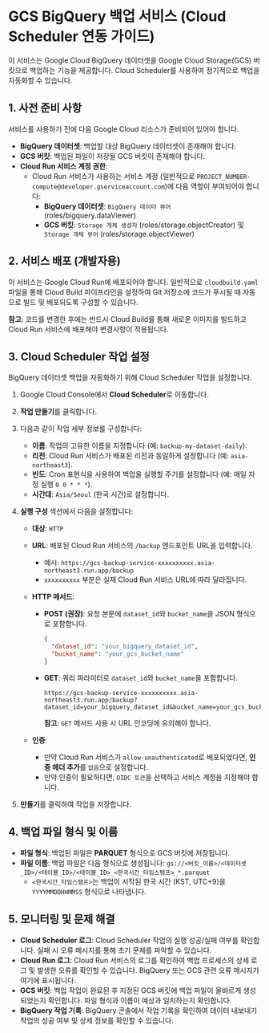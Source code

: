 # GCS BigQuery 백업 서비스 (Cloud Scheduler 연동 가이드)

이 서비스는 Google Cloud BigQuery 데이터셋을 Google Cloud Storage(GCS) 버킷으로 백업하는 기능을 제공합니다. Cloud Scheduler를 사용하여 정기적으로 백업을 자동화할 수 있습니다.

## 1. 사전 준비 사항

서비스를 사용하기 전에 다음 Google Cloud 리소스가 준비되어 있어야 합니다.

*   **BigQuery 데이터셋**: 백업할 대상 BigQuery 데이터셋이 존재해야 합니다.
*   **GCS 버킷**: 백업된 파일이 저장될 GCS 버킷이 존재해야 합니다.
*   **Cloud Run 서비스 계정 권한**:
    *   Cloud Run 서비스가 사용하는 서비스 계정 (일반적으로 `PROJECT_NUMBER-compute@developer.gserviceaccount.com`)에 다음 역할이 부여되어야 합니다:
        *   **BigQuery 데이터셋**: `BigQuery 데이터 뷰어` (roles/bigquery.dataViewer)
        *   **GCS 버킷**: `Storage 개체 생성자` (roles/storage.objectCreator) 및 `Storage 개체 뷰어` (roles/storage.objectViewer)

## 2. 서비스 배포 (개발자용)

이 서비스는 Google Cloud Run에 배포되어야 합니다. 일반적으로 `cloudbuild.yaml` 파일을 통해 Cloud Build 파이프라인을 설정하여 Git 저장소에 코드가 푸시될 때 자동으로 빌드 및 배포되도록 구성할 수 있습니다.

**참고**: 코드를 변경한 후에는 반드시 Cloud Build를 통해 새로운 이미지를 빌드하고 Cloud Run 서비스에 배포해야 변경사항이 적용됩니다.

## 3. Cloud Scheduler 작업 설정

BigQuery 데이터셋 백업을 자동화하기 위해 Cloud Scheduler 작업을 설정합니다.

1.  Google Cloud Console에서 **Cloud Scheduler**로 이동합니다.
2.  **작업 만들기**를 클릭합니다.
3.  다음과 같이 작업 세부 정보를 구성합니다:
    *   **이름**: 작업의 고유한 이름을 지정합니다 (예: `backup-my-dataset-daily`).
    *   **리전**: Cloud Run 서비스가 배포된 리전과 동일하게 설정합니다 (예: `asia-northeast3`).
    *   **빈도**: Cron 표현식을 사용하여 백업을 실행할 주기를 설정합니다 (예: 매일 자정 실행 `0 0 * * *`).
    *   **시간대**: `Asia/Seoul` (한국 시간)로 설정합니다.

4.  **실행 구성** 섹션에서 다음을 설정합니다:
    *   **대상**: `HTTP`
    *   **URL**: 배포된 Cloud Run 서비스의 `/backup` 엔드포인트 URL을 입력합니다.
        *   예시: `https://gcs-backup-service-xxxxxxxxxx.asia-northeast3.run.app/backup`
        *   `xxxxxxxxxx` 부분은 실제 Cloud Run 서비스 URL에 따라 달라집니다.

    *   **HTTP 메서드**:
        *   **POST (권장)**: 요청 본문에 `dataset_id`와 `bucket_name`을 JSON 형식으로 포함합니다.
            ```json
            {
              "dataset_id": "your_bigquery_dataset_id",
              "bucket_name": "your_gcs_bucket_name"
            }
            ```
        *   **GET**: 쿼리 파라미터로 `dataset_id`와 `bucket_name`을 포함합니다.
            ```
            https://gcs-backup-service-xxxxxxxxxx.asia-northeast3.run.app/backup?dataset_id=your_bigquery_dataset_id&bucket_name=your_gcs_bucket_name
            ```
            **참고**: `GET` 메서드 사용 시 URL 인코딩에 유의해야 합니다.

    *   **인증**:
        *   만약 Cloud Run 서비스가 `allow-unauthenticated`로 배포되었다면, **인증 헤더 추가**를 `없음`으로 설정합니다.
        *   만약 인증이 필요하다면, `OIDC 토큰`을 선택하고 서비스 계정을 지정해야 합니다.

5.  **만들기**를 클릭하여 작업을 저장합니다.

## 4. 백업 파일 형식 및 이름

*   **파일 형식**: 백업된 파일은 **PARQUET** 형식으로 GCS 버킷에 저장됩니다.
*   **파일 이름**: 백업 파일은 다음 형식으로 생성됩니다:
    `gs://<버킷_이름>/<데이터셋_ID>/<테이블_ID>/<테이블_ID>_<한국시간_타임스탬프>_*.parquet`
    *   `<한국시간_타임스탬프>`는 백업이 시작된 한국 시간 (KST, UTC+9)을 `YYYYMMDDHHMMSS` 형식으로 나타냅니다.

## 5. 모니터링 및 문제 해결

*   **Cloud Scheduler 로그**: Cloud Scheduler 작업의 실행 성공/실패 여부를 확인합니다. 실패 시 오류 메시지를 통해 초기 문제를 파악할 수 있습니다.
*   **Cloud Run 로그**: Cloud Run 서비스의 로그를 확인하여 백업 프로세스의 상세 로그 및 발생한 오류를 확인할 수 있습니다. BigQuery 또는 GCS 관련 오류 메시지가 여기에 표시됩니다.
*   **GCS 버킷**: 백업 작업이 완료된 후 지정된 GCS 버킷에 백업 파일이 올바르게 생성되었는지 확인합니다. 파일 형식과 이름이 예상과 일치하는지 확인합니다.
*   **BigQuery 작업 기록**: BigQuery 콘솔에서 작업 기록을 확인하여 데이터 내보내기 작업의 성공 여부 및 상세 정보를 확인할 수 있습니다.
